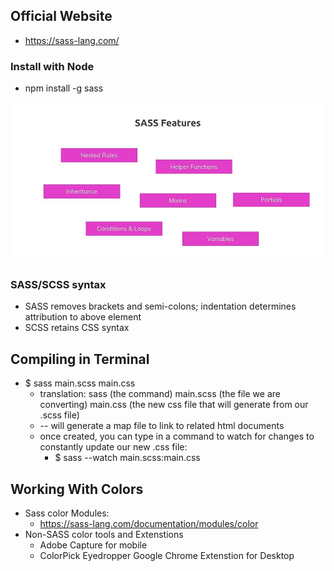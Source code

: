 ## Official Website
* https://sass-lang.com/

### Install with Node
* npm install -g sass

![SASS Features](/readMeImage/Features.JPG)

### SASS/SCSS syntax
* SASS removes brackets and semi-colons; indentation determines attribution to above element
* SCSS retains CSS syntax

## Compiling in Terminal
* $ sass main.scss main.css
    * translation: sass (the command) main.scss (the file we are converting) main.css (the new css file that will generate from our .scss file)
    * -- will generate a map file to link to related html documents
    * once created, you can type in a command to watch for changes to constantly update our new .css file:
        *  $ sass --watch main.scss:main.css

## Working With Colors
* Sass color Modules:
    * https://sass-lang.com/documentation/modules/color
* Non-SASS color tools and Extenstions
    * Adobe Capture for mobile
    * ColorPick Eyedropper Google Chrome Extenstion for Desktop
